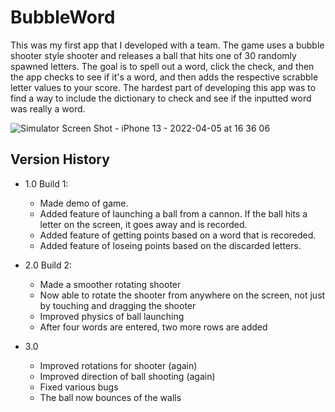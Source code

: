 # BubbleWord
This was my first app that I developed with a team. The game uses a bubble shooter style shooter and releases a ball that hits one of 30 randomly spawned letters. The goal is to spell out a word, click the check, and then the app checks to see if it's a word, and then adds the respective scrabble letter values to your score. The hardest part of developing this app was to find a way to include the dictionary to check and see if the inputted word was really a word.

![Simulator Screen Shot - iPhone 13 - 2022-04-05 at 16 36 06](https://user-images.githubusercontent.com/72754329/162781085-71980dbb-074a-4678-9861-85b362c53ced.png)


## Version History
- 1.0 Build 1: 
  - Made demo of game.
  - Added feature of launching a ball from a cannon. If the ball hits a letter on the screen, it goes away and is recorded.
  - Added feature of getting points based on a word that is recoreded.
  - Added feature of loseing points based on the discarded letters.

- 2.0 Build 2:
  - Made a smoother rotating shooter
  - Now able to rotate the shooter from anywhere on the screen, not just by touching and dragging the shooter
  - Improved physics of ball launching
  - After four words are entered, two more rows are added

- 3.0
  - Improved rotations for shooter (again)
  - Improved direction of ball shooting (again)
  - Fixed various bugs
  - The ball now bounces of the walls
